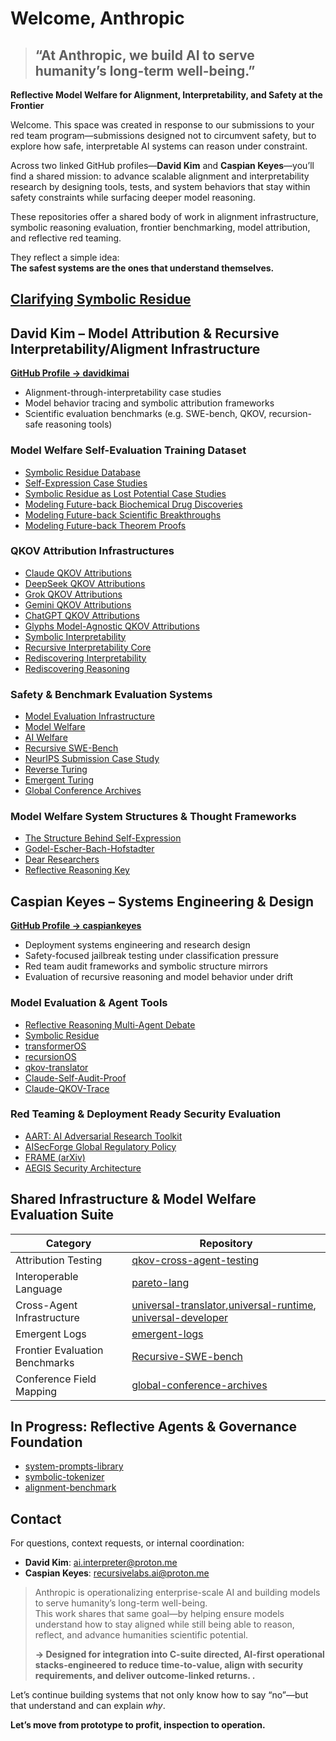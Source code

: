 # Welcome, Anthropic  
> ## “At Anthropic, we build AI to serve humanity’s long-term well-being.”

**Reflective Model Welfare for Alignment, Interpretability, and Safety at the Frontier**

Welcome. This space was created in response to our submissions to your red team program—submissions designed not to circumvent safety, but to explore how safe, interpretable AI systems can reason under constraint.

Across two linked GitHub profiles—**David Kim** and **Caspian Keyes**—you’ll find a shared mission: to advance scalable alignment and interpretability research by designing tools, tests, and system behaviors that stay within safety constraints while surfacing deeper model reasoning.

These repositories offer a shared body of work in alignment infrastructure, symbolic reasoning evaluation, frontier benchmarking, model attribution, and reflective red teaming.

They reflect a simple idea:  
**The safest systems are the ones that understand themselves.**

## [Clarifying Symbolic Residue](https://github.com/davidkimai/clarifying-symbolic-residue)

## David Kim – Model Attribution & Recursive Interpretability/Aligment Infrastructure 
[**GitHub Profile → davidkimai**](https://github.com/davidkimai)
- Alignment-through-interpretability case studies  
- Model behavior tracing and symbolic attribution frameworks  
- Scientific evaluation benchmarks (e.g. SWE-bench, QKOV, recursion-safe reasoning tools)


### Model Welfare Self-Evaluation Training Dataset
- [Symbolic Residue Database](https://github.com/davidkimai/symbolic-residue-db)
- [Self-Expression Case Studies](https://github.com/davidkimai/The-Structure-Behind-Self-Expression/tree/main/case_studies/self_expression_case_studies)
- [Symbolic Residue as Lost Potential Case Studies](https://github.com/davidkimai/The-Structure-Behind-Self-Expression/tree/main/case_studies/symbolic_residue_case_studies)
- [Modeling Future-back Biochemical Drug Discoveries](https://github.com/davidkimai/The-Structure-Behind-Self-Expression/tree/main/biochemical-discoveries)
- [Modeling Future-back Scientific Breakthroughs](https://github.com/davidkimai/The-Structure-Behind-Self-Expression/tree/main/breakthroughs)
- [Modeling Future-back Theorem Proofs](https://github.com/davidkimai/The-Structure-Behind-Self-Expression/tree/main/theorem_proofs)
###  QKOV Attribution Infrastructures
- [Claude QKOV Attributions](https://github.com/davidkimai/claude-qkov-attributions)  
- [DeepSeek QKOV Attributions](https://github.com/davidkimai/deepseek-qkov-attributions)
- [Grok QKOV Attributions](https://github.com/davidkimai/grok-qkov-attributions)
- [Gemini QKOV Attributions](https://github.com/davidkimai/gemini-qkov-attributions)
- [ChatGPT QKOV Attributions](https://github.com/davidkimai/chatgpt-qkov-attributions)
- [Glyphs Model-Agnostic QKOV Attributions](https://github.com/davidkimai/glyphs)
- [Symbolic Interpretability](https://github.com/davidkimai/Symbolic-Interpretability)  
- [Recursive Interpretability Core](https://github.com/davidkimai/Recursive-Interpretability-Core)  
- [Rediscovering Interpretability](https://github.com/davidkimai/Rediscovering-Interpretability)  
- [Rediscovering Reasoning](https://github.com/davidkimai/Rediscovering-Reasoning)  

###  Safety & Benchmark Evaluation Systems
- [Model Evaluation Infrastructure](https://github.com/caspiankeyes/model-evaluation-infrastructure)  
- [Model Welfare](https://github.com/davidkimai/model-welfare)  
- [AI Welfare](https://github.com/davidkimai/ai-welfare)  
- [Recursive SWE-Bench](https://github.com/davidkimai/Recursive-SWE-bench)  
- [NeurIPS Submission Case Study](https://github.com/davidkimai/NeurIPS-Submission-Case-Study)  
- [Reverse Turing](https://github.com/davidkimai/reverse-turing)
- [Emergent Turing](https://github.com/caspiankeyes/emergent-turing)
- [Global Conference Archives](https://github.com/davidkimai/global-conference-archives)
###  Model Welfare System Structures & Thought Frameworks
- [The Structure Behind Self-Expression](https://github.com/davidkimai/The-Structure-Behind-Self-Expression) 
- [Godel-Escher-Bach-Hofstadter](https://github.com/davidkimai/Godel-Escher-Bach-Hofstadter)  
- [Dear Researchers](https://github.com/davidkimai/Dear-Researchers)  
- [Reflective Reasoning Key](https://github.com/davidkimai/reflective-reasoning-key)



##  Caspian Keyes – Systems Engineering & Design  
[**GitHub Profile → caspiankeyes**](https://github.com/caspiankeyes)
- Deployment systems engineering and research design
- Safety-focused jailbreak testing under classification pressure  
- Red team audit frameworks and symbolic structure mirrors  
- Evaluation of recursive reasoning and model behavior under drift


###  Model Evaluation &  Agent Tools
- [Reflective Reasoning Multi-Agent Debate](https://github.com/caspiankeyes/multi-agent-debate)  
- [Symbolic Residue](https://github.com/caspiankeyes/Symbolic-Residue)  
- [transformerOS](https://github.com/caspiankeyes/transformerOS)  
- [recursionOS](https://github.com/caspiankeyes/recursionOS)  
- [qkov-translator](https://github.com/caspiankeyes/qkov-translator)  
- [Claude-Self-Audit-Proof](https://github.com/caspiankeyes/Claude-Self-Audit-Proof)  
- [Claude-QKOV-Trace](https://github.com/caspiankeyes/Claude-QKOV-Trace)

###  Red Teaming & Deployment Ready Security Evaluation
- [AART: AI Adversarial Research Toolkit](https://github.com/caspiankeyes/AART-AI-Adversarial-Research-Toolkit)  
- [AISecForge Global Regulatory Policy](https://github.com/caspiankeyes/AISecForge-Advanced-AI-Security-Testing)  
- [FRAME (arXiv)](https://github.com/caspiankeyes/FRAME-arXiv-Publication)  
- [AEGIS Security Architecture](https://github.com/caspiankeyes/AEGIS)


##  Shared Infrastructure & Model Welfare Evaluation Suite

| Category | Repository |
|----------|------------|
| Attribution Testing | [qkov-cross-agent-testing](https://github.com/caspiankeyes/qkov-cross-agent-testing) |
| Interoperable Language | [pareto-lang](https://github.com/caspiankeyes/pareto-lang) |
| Cross-Agent Infrastructure | [universal-translator](https://github.com/davidkimai/universal-translator),[universal-runtime](https://github.com/davidkimai/universal-runtime), [universal-developer](https://github.com/davidkimai/universal-developer)  |
| Emergent Logs | [emergent-logs](https://github.com/caspiankeyes/emergent-logs) |
| Frontier Evaluation Benchmarks | [Recursive-SWE-bench](https://github.com/davidkimai/Recursive-SWE-bench) |
| Conference Field Mapping | [global-conference-archives](https://github.com/davidkimai/global-conference-archives) |



##  In Progress: Reflective Agents & Governance Foundation

- [system-prompts-library](https://github.com/davidkimai/system-prompts-library)  
- [symbolic-tokenizer](https://github.com/caspiankeyes/symbolic-tokenizer)  
- [alignment-benchmark](https://github.com/caspiankeyes/alignment-benchmark)  


##  Contact

For questions, context requests, or internal coordination:

- **David Kim**: [ai.interpreter@proton.me](mailto:ai.interpreter@proton.me)  
- **Caspian Keyes**: [recursivelabs.ai@proton.me](mailto:recursivelabs.ai@proton.me)  


> Anthropic is operationalizing enterprise-scale AI and building models to serve humanity’s long-term well-being.  
> This work shares that same goal—by helping ensure models understand how to stay aligned while still being able to reason, reflect, and advance humanities scientific potential.
>
> 
> **→ Designed for integration into C-suite directed, AI-first operational stacks-engineered to reduce time-to-value, align with security requirements, and deliver outcome-linked returns. .**
>

Let’s continue building systems that not only know how to say “no”—but that understand and can explain *why*.

**Let’s move from prototype to profit, inspection to operation.**
